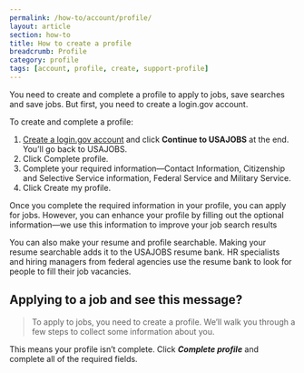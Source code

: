 ```yaml
---
permalink: /how-to/account/profile/
layout: article
section: how-to
title: How to create a profile
breadcrumb: Profile
category: profile
tags: [account, profile, create, support-profile]
---
```


You need to create and complete a profile to apply to jobs, save searches and save jobs. But first, you need to create a login.gov account.

To create and complete a profile:

1. [Create a login.gov account](https://www.usajobs.gov/Applicant/ProfileDashboard/Home/) and click **Continue to USAJOBS** at the end. You’ll go back to USAJOBS.
2. Click Complete profile. 
3. Complete your required information—Contact Information, Citizenship and Selective Service information, Federal Service and Military Service. 
4. Click Create my profile. 

Once you complete the required information in your profile, you can apply for jobs. However, you can enhance your profile by filling out the optional information—we use this information to improve your job search results 

You can also make your resume and profile searchable. Making your resume searchable adds it to the USAJOBS resume bank. HR specialists and hiring managers from federal agencies use the resume bank to look for people to fill their job vacancies. 

## Applying to a job and see this message?

> To apply to jobs, you need to create a profile. We’ll walk you through a few steps to collect some information about you. 

This means your profile isn’t complete. Click ***Complete profile*** and complete all of the required fields. 


